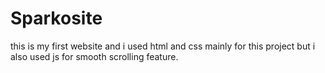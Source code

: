 # Sparkosite
this is my first website and i used html and css mainly for this project but i also used js for smooth scrolling feature.
